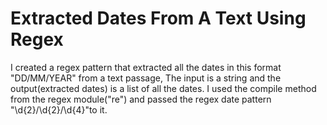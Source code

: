 # Extracted Dates From A Text Using Regex

I created a regex pattern that extracted all the dates in this format "DD/MM/YEAR" from a text passage,
The input is a string and the output(extracted dates) is a list of all the dates. 
I used the compile method from the regex module("re") and passed the regex date pattern "\d{2}/\d{2}/\d{4}"to it. 

